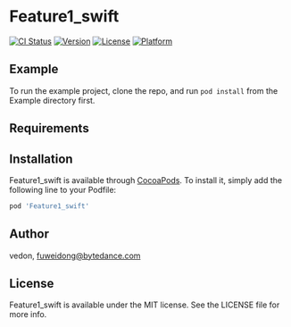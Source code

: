 # Feature1_swift

[![CI Status](https://img.shields.io/travis/vedon/Feature1_swift.svg?style=flat)](https://travis-ci.org/vedon/Feature1_swift)
[![Version](https://img.shields.io/cocoapods/v/Feature1_swift.svg?style=flat)](https://cocoapods.org/pods/Feature1_swift)
[![License](https://img.shields.io/cocoapods/l/Feature1_swift.svg?style=flat)](https://cocoapods.org/pods/Feature1_swift)
[![Platform](https://img.shields.io/cocoapods/p/Feature1_swift.svg?style=flat)](https://cocoapods.org/pods/Feature1_swift)

## Example

To run the example project, clone the repo, and run `pod install` from the Example directory first.

## Requirements

## Installation

Feature1_swift is available through [CocoaPods](https://cocoapods.org). To install
it, simply add the following line to your Podfile:

```ruby
pod 'Feature1_swift'
```

## Author

vedon, fuweidong@bytedance.com

## License

Feature1_swift is available under the MIT license. See the LICENSE file for more info.
